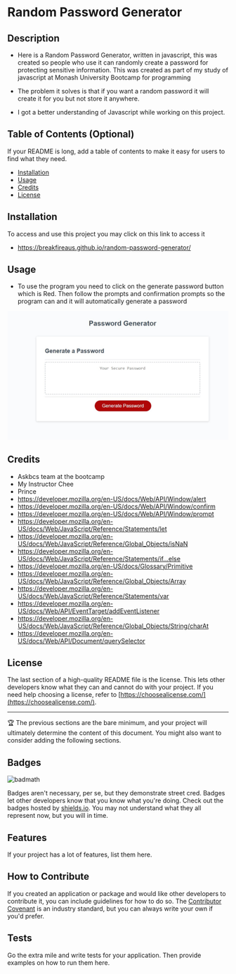 # Random Password Generator
## Description

- Here is a Random Password Generator, written in javascript, this was created so people who use it can randomly create a password for protecting sensitive information. This was created as part of my study of javascript at Monash University Bootcamp for programming

- The problem it solves is that if you want a random password it will create it for you but not store it anywhere. 

- I got a better understanding of Javascript while working on this project.


## Table of Contents (Optional)

If your README is long, add a table of contents to make it easy for users to find what they need.

- [Installation](#installation)
- [Usage](#usage)
- [Credits](#credits)
- [License](#license)

## Installation

To access and use this project you may click on this link to access it

- https://breakfireaus.github.io/random-password-generator/



## Usage

- To use the program you need to click on the generate password button which is Red. Then follow the prompts and confirmation prompts so the program can  and it will automatically generate a password

![Main Page](assets/Screenshot-1.jpg)


## Credits

- Askbcs team at the bootcamp
- My Instructor Chee
- Prince
- https://developer.mozilla.org/en-US/docs/Web/API/Window/alert
- https://developer.mozilla.org/en-US/docs/Web/API/Window/confirm
- https://developer.mozilla.org/en-US/docs/Web/API/Window/prompt
- https://developer.mozilla.org/en-US/docs/Web/JavaScript/Reference/Statements/let
- https://developer.mozilla.org/en-US/docs/Web/JavaScript/Reference/Global_Objects/isNaN
- https://developer.mozilla.org/en-US/docs/Web/JavaScript/Reference/Statements/if...else
- https://developer.mozilla.org/en-US/docs/Glossary/Primitive
- https://developer.mozilla.org/en-US/docs/Web/JavaScript/Reference/Global_Objects/Array
- https://developer.mozilla.org/en-US/docs/Web/JavaScript/Reference/Statements/var
- https://developer.mozilla.org/en-US/docs/Web/API/EventTarget/addEventListener
- https://developer.mozilla.org/en-US/docs/Web/JavaScript/Reference/Global_Objects/String/charAt
- https://developer.mozilla.org/en-US/docs/Web/API/Document/querySelector



## License

The last section of a high-quality README file is the license. This lets other developers know what they can and cannot do with your project. If you need help choosing a license, refer to [https://choosealicense.com/](https://choosealicense.com/).

---

🏆 The previous sections are the bare minimum, and your project will ultimately determine the content of this document. You might also want to consider adding the following sections.

## Badges

![badmath](https://img.shields.io/github/languages/top/lernantino/badmath)

Badges aren't necessary, per se, but they demonstrate street cred. Badges let other developers know that you know what you're doing. Check out the badges hosted by [shields.io](https://shields.io/). You may not understand what they all represent now, but you will in time.

## Features

If your project has a lot of features, list them here.

## How to Contribute

If you created an application or package and would like other developers to contribute it, you can include guidelines for how to do so. The [Contributor Covenant](https://www.contributor-covenant.org/) is an industry standard, but you can always write your own if you'd prefer.

## Tests

Go the extra mile and write tests for your application. Then provide examples on how to run them here.